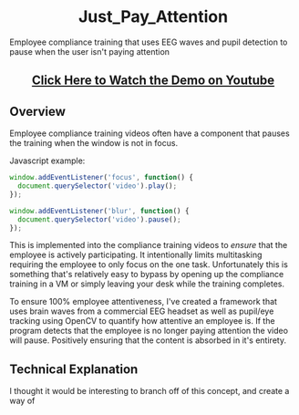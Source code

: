 <h1 align="center">Just_Pay_Attention</h1>

Employee compliance training that uses EEG waves and pupil detection to pause when the user isn't paying attention

<h2 align="center"><a href="https://www.youtube.com/watch?v=ttMWoj_lk0o">Click Here to Watch the Demo on Youtube</a></h2>

## Overview

Employee compliance training videos often have a component that pauses the training when the window is not in focus.

Javascript example:

```javascript
window.addEventListener('focus', function() {
  document.querySelector('video').play();
});

window.addEventListener('blur', function() {
  document.querySelector('video').pause();
});
```

This is implemented into the compliance training videos to *ensure* that the employee is actively participating.  It intentionally limits multitasking requiring the employee to only focus on the one task.  Unfortunately this is something that's relatively easy to bypass by opening up the compliance training in a VM or simply leaving your desk while the training completes.

To ensure 100% employee attentiveness, I've created a framework that uses brain waves from a commercial EEG headset as well as pupil/eye tracking using OpenCV to quantify how attentive an employee is.  If the program detects that the employee is no longer paying attention the video will pause.  Positively ensuring that the content is absorbed in it's entirety.

## Technical Explanation

I thought it would be interesting to branch off of this concept, and create a way of


